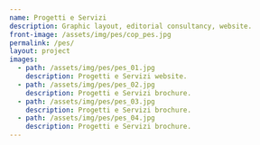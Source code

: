 ```yaml
---
name: Progetti e Servizi
description: Graphic layout, editorial consultancy, website.
front-image: /assets/img/pes/cop_pes.jpg
permalink: /pes/
layout: project
images:
  - path: /assets/img/pes/pes_01.jpg
    description: Progetti e Servizi website.
  - path: /assets/img/pes/pes_02.jpg
    description: Progetti e Servizi brochure.
  - path: /assets/img/pes/pes_03.jpg
    description: Progetti e Servizi brochure.
  - path: /assets/img/pes/pes_04.jpg
    description: Progetti e Servizi brochure.
---
```

